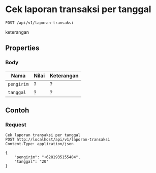 # Cek laporan transaksi per tanggal
```http
POST /api/v1/laporan-transaksi
```
keterangan
## Properties
### Body
Nama  | Nilai | Keterangan
--- | --- | ---
<code>pengirim</code> | ? | ?
<code>tanggal</code> | ? | ?

## Contoh

### Request
```http
Cek laporan transaksi per tanggal
POST http://localhost/api/v1/laporan-transaksi
Content-Type: application/json

{
    "pengirim": "+6281935155404",
    "tanggal": "20"
}
```
